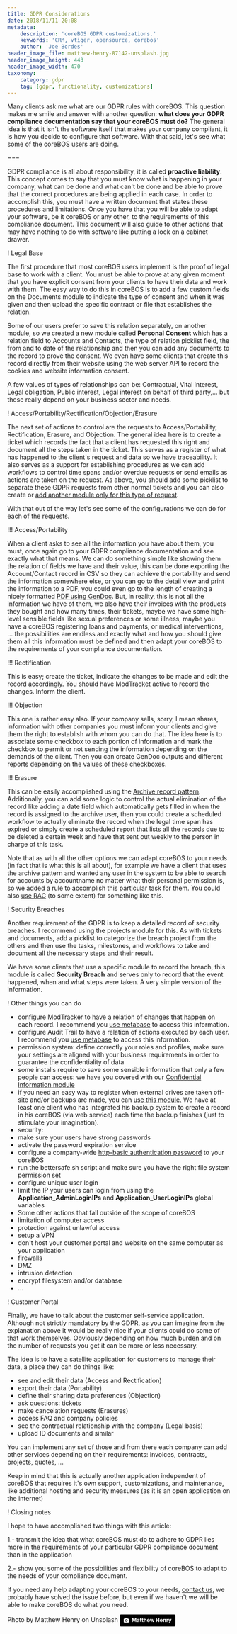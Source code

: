 ```yaml
---
title: GDPR Considerations
date: 2018/11/11 20:08
metadata:
    description: 'coreBOS GDPR customizations.'
    keywords: 'CRM, vtiger, opensource, corebos'
    author: 'Joe Bordes'
header_image_file: matthew-henry-87142-unsplash.jpg
header_image_height: 443
header_image_width: 470
taxonomy:
    category: gdpr
    tag: [gdpr, functionality, customizations]
---
```


Many clients ask me what are our GDPR rules with coreBOS. This question makes me smile and answer with another question: **what does your GDPR compliance documentation say that your coreBOS must do?** The general idea is that it isn't the software itself that makes your company compliant, it is how you decide to configure that software. With that said, let's see what some of the coreBOS users are doing.

===

GDPR compliance is all about responsibility, it is called **proactive liability**. This concept comes to say that you must know what is happening in your company, what can be done and what can't be done and be able to prove that the correct procedures are being applied in each case. In order to accomplish this, you must have a written document that states these procedures and limitations. Once you have that you will be able to adapt your software, be it coreBOS or any other, to the requirements of this compliance document. This document will also guide to other actions that may have nothing to do with software like putting a lock on a cabinet drawer.

 ! Legal Base

The first procedure that most coreBOS users implement is the proof of legal base to work with a client. You must be able to prove at any given moment that you have explicit consent from your clients to have their data and work with them. The easy way to do this in coreBOS is to add a few custom fields on the Documents module to indicate the type of consent and when it was given and then upload the specific contract or file that establishes the relation.

Some of our users prefer to save this relation separately, on another module, so we created a new module called **Personal Consent** which has a relation field to Accounts and Contacts, the type of relation picklist field, the from and to date of the relationship and then you can add any documents to the record to prove the consent. We even have some clients that create this record directly from their website using the web server API to record the cookies and website information consent.

A few values of types of relationships can be: Contractual, Vital interest, Legal obligation, Public interest, Legal interest on behalf of third party,... but these really depend on your business sector and needs.

 ! Access/Portability/Rectification/Objection/Erasure

The next set of actions to control are the requests to Access/Portability, Rectification, Erasure, and Objection. The general idea here is to create a ticket which records the fact that a client has requested this right and document all the steps taken in the ticket. This serves as a register of what has happened to the client's request and data so we have traceability. It also serves as a support for establishing procedures as we can add workflows to control time spans and/or overdue requests or send emails as actions are taken on the request. As above, you should add some picklist to separate these GDPR requests from other normal tickets and you can also create or [add another module only for this type of request](http://corebos.org/documentation/doku.php?id=en:extensions:extensions:arco&noprocess=1).

With that out of the way let's see some of the configurations we can do for each of the requests.

 !!! Access/Portability

When a client asks to see all the information you have about them, you must, once again go to your GDPR compliance documentation and see exactly what that means. We can do something simple like showing them the relation of fields we have and their value, this can be done exporting the Account/Contact record in CSV so they can achieve the portability and send the information somewhere else, or you can go to the detail view and print the information to a PDF, you could even go to the length of creating a nicely formatted [PDF using GenDoc](http://corebos.org/documentation/doku.php?id=en:extensions:extensions:gendoc&noprocess=1). But, in reality, this is not all the information we have of them, we also have their invoices with the products they bought and how many times, their tickets, maybe we have some high-level sensible fields like sexual preferences or some illness, maybe you have a coreBOS registering loans and payments, or medical interventions, ... the possibilities are endless and exactly what and how you should give them all this information must be defined and then adapt your coreBOS to the requirements of your compliance documentation.

 !!! Rectification

This is easy; create the ticket, indicate the changes to be made and edit the record accordingly. You should have ModTracket active to record the changes. Inform the client.

 !!! Objection

This one is rather easy also. If your company sells, sorry, I mean shares, information with other companies you must inform your clients and give them the right to establish with whom you can do that. The idea here is to associate some checkbox to each portion of information and mark the checkbox to permit or not sending the information depending on the demands of the client. Then you can create GenDoc outputs and different reports depending on the values of these checkboxes.

 !!! Erasure

This can be easily accomplished using the [Archive record pattern](../ArchiveRecordPattern). Additionally, you can add some logic to control the actual elimination of the record like adding a date field which automatically gets filled in when the record is assigned to the archive user, then you could create a scheduled workflow to actually eliminate the record when the legal time span has expired or simply create a scheduled report that lists all the records due to be deleted a certain week and have that sent out weekly to the person in charge of this task.

Note that as with all the other options we can adapt coreBOS to your needs (in fact that is what this is all about), for example we have a client that uses the archive pattern and wanted any user in the system to be able to search for accounts by accountname no matter what their personal permission is, so we added a rule to accomplish this particular task for them. You could also [use RAC](http://corebos.org/documentation/doku.php?id=en:adminmanual:businessmappings:record_access_control&noprocess=1) (to some extent) for something like this.

 ! Security Breaches

Another requirement of the GDPR is to keep a detailed record of security breaches. I recommend using the projects module for this. As with tickets and documents, add a picklist to categorize the breach project from the others and then use the tasks, milestones, and workflows to take and document all the necessary steps and their result.

We have some clients that use a specific module to record the breach, this module is called **Security Breach** and serves only to record that the event happened, when and what steps were taken. A very simple version of the information.

 ! Other things you can do

- configure ModTracker to have a relation of changes that happen on each record. I recommend you [use metabase](https://www.metabase.com/) to access this information.
- configure Audit Trail to have a relation of actions executed by each user. I recommend you [use metabase](https://www.metabase.com/) to access this information.
- permission system: define correctly your roles and profiles, make sure your settings are aligned with your business requirements in order to guarantee the confidentiality of data
- some installs require to save some sensible information that only a few people can access: we have you covered with our [Confidential Information module](http://corebos.org/documentation/doku.php?id=en:extensions:extensions:confidentialinfo&noprocess=1)
- if you need an easy way to register when external drives are taken off-site and/or backups are made, you can [use this module.](http://corebos.org/documentation/doku.php?id=en:extensions:extensions:registercopiaseguridad&noprocess=1) We have at least one client who has integrated his backup system to create a record in his coreBOS (via web service) each time the backup finishes (just to stimulate your imagination).
- security: 
 - make sure your users have strong passwords
 - activate the password expiration service
 - configure a company-wide [http-basic authentication password](https://en.wikipedia.org/wiki/Basic_access_authentication) to your coreBOS
 - run the bettersafe.sh script and make sure you have the right file system permission set
 - configure unique user login
 - limit the IP your users can login from using the **Application_AdminLoginIPs** and **Application_UserLoginIPs** global variables
- Some other actions that fall outside of the scope of coreBOS
 - limitation of computer access
 - protection against unlawful access
 - setup a VPN
 - don't host your customer portal and website on the same computer as your application
 - firewalls
 - DMZ
 - intrusion detection
 - encrypt filesystem and/or database
 - ...

<span></span>

 ! Customer Portal

Finally, we have to talk about the customer self-service application. Although not strictly mandatory by the GDPR, as you can imagine from the explanation above it would be really nice if your clients could do some of that work themselves. Obviously depending on how much burden and on the number of requests you get it can be more or less necessary.

The idea is to have a satellite application for customers to manage their data, a place they can do things like:

- see and edit their data (Access and Rectification)
- export their data (Portability)
- define their sharing data preferences (Objection)
- ask questions: tickets
- make cancelation requests (Erasures)
- access FAQ and company policies
- see the contractual relationship with the company (Legal basis)
- upload ID documents and similar

You can implement any set of those and from there each company can add other services depending on their requirements: invoices, contracts, projects, quotes, ...

Keep in mind that this is actually another application independent of coreBOS that requires it's own support, customizations, and maintenance, like additional hosting and security measures (as it is an open application on the internet)


 ! Closing notes

I hope to have accomplished two things with this article:

1.- transmit the idea that what coreBOS must do to adhere to GDPR lies more in the requirements of your particular GDPR compliance document than in the application

2.- show you some of the possibilities and flexibility of coreBOS to adapt to the needs of your compliance document.

If you need any help adapting your coreBOS to your needs, [contact us](http://corebos.org/page/contact), we probably have solved the issue before, but even if we haven't we will be able to make coreBOS do what you need.

Photo by Matthew Henry on Unsplash
<a style="background-color:black;color:white;text-decoration:none;padding:4px 6px;font-family:-apple-system, BlinkMacSystemFont, &quot;San Francisco&quot;, &quot;Helvetica Neue&quot;, Helvetica, Ubuntu, Roboto, Noto, &quot;Segoe UI&quot;, Arial, sans-serif;font-size:12px;font-weight:bold;line-height:1.2;display:inline-block;border-radius:3px" href="https://unsplash.com/@matthewhenry?utm_medium=referral&amp;utm_campaign=photographer-credit&amp;utm_content=creditBadge" target="_blank" rel="noopener noreferrer" title="Download free do whatever you want high-resolution photos from Matthew Henry"><span style="display:inline-block;padding:2px 3px"><svg xmlns="http://www.w3.org/2000/svg" style="height:12px;width:auto;position:relative;vertical-align:middle;top:-1px;fill:white" viewBox="0 0 32 32"><title>unsplash-logo</title><path d="M20.8 18.1c0 2.7-2.2 4.8-4.8 4.8s-4.8-2.1-4.8-4.8c0-2.7 2.2-4.8 4.8-4.8 2.7.1 4.8 2.2 4.8 4.8zm11.2-7.4v14.9c0 2.3-1.9 4.3-4.3 4.3h-23.4c-2.4 0-4.3-1.9-4.3-4.3v-15c0-2.3 1.9-4.3 4.3-4.3h3.7l.8-2.3c.4-1.1 1.7-2 2.9-2h8.6c1.2 0 2.5.9 2.9 2l.8 2.4h3.7c2.4 0 4.3 1.9 4.3 4.3zm-8.6 7.5c0-4.1-3.3-7.5-7.5-7.5-4.1 0-7.5 3.4-7.5 7.5s3.3 7.5 7.5 7.5c4.2-.1 7.5-3.4 7.5-7.5z"></path></svg></span><span style="display:inline-block;padding:2px 3px">Matthew Henry</span></a>
